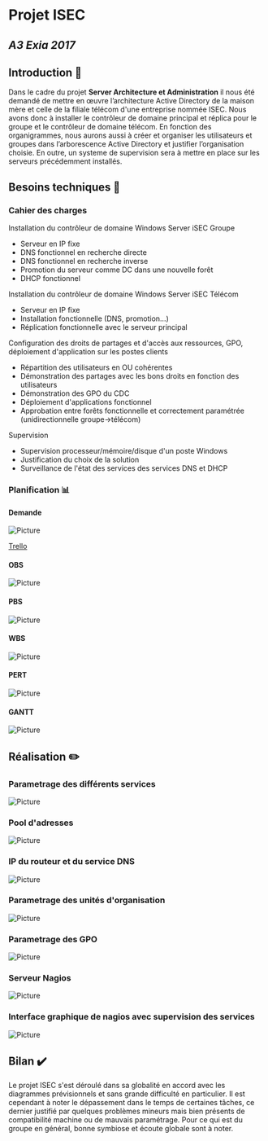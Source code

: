 # Projet ISEC
## *A3 Exia 2017*
## Introduction :mag_right:

Dans le cadre du projet **Server Architecture et Administration** il nous été demandé de mettre en œuvre l’architecture Active Directory de la maison mère et celle de la filiale télécom d'une entreprise nommée ISEC.
Nous avons donc à installer le contrôleur de domaine principal et réplica pour le groupe et le contrôleur de domaine télécom. 
En fonction des organigrammes, nous aurons aussi à créer et organiser les utilisateurs et groupes dans l’arborescence Active Directory et justifier l’organisation choisie. 
En outre, un systeme de supervision sera à mettre en place sur les serveurs précédemment installés.

## Besoins techniques :page_facing_up:
### Cahier des charges

Installation du contrôleur de domaine Windows Server iSEC Groupe
  - Serveur en IP fixe
  - DNS fonctionnel en recherche directe
  - DNS fonctionnel en recherche inverse
  - Promotion du serveur comme DC dans une nouvelle forêt
  - DHCP fonctionnel


Installation du contrôleur de domaine Windows Server iSEC Télécom
  - Serveur en IP fixe
  - Installation fonctionnelle (DNS, promotion…)
  - Réplication fonctionnelle avec le serveur principal


Configuration des droits de partages et d'accès aux ressources, GPO, déploiement d'application sur les postes clients
  - Répartition des utilisateurs en OU cohérentes
  - Démonstration des partages avec les bons droits en fonction des utilisateurs
  - Démonstration des GPO du CDC
  - Déploiement d'applications fonctionnel
  - Approbation entre forêts fonctionnelle et correctement paramétrée (unidirectionnelle groupe->télécom)


Supervision
  - Supervision processeur/mémoire/disque d'un poste Windows
  - Justification du choix de la solution
  - Surveillance de l'état des services des services DNS et DHCP


### Planification :bar_chart:

#### Demande
![Picture](img/demande_ISEC.jpg)

[Trello](https://trello.com/b/T8vvbAFE/isecproject)

#### OBS
![Picture](img/OBS_isec.png)
#### PBS
![Picture](img/PBS_ISEC-1.jpg)
#### WBS
![Picture](img/WBS_ISEC-1.jpg)
#### PERT
![Picture](img/PERT_ISEC.jpg)
#### GANTT
![Picture](img/Gantt.jpg)

## Réalisation :pencil2:

### Parametrage des différents services

![Picture](img/Serveurs.png)

### Pool d'adresses

![Picture](img/Padd.png)

### IP du routeur et du service DNS

![Picture](img/IProuterDNS.png)

### Parametrage des unités d'organisation

![Picture](img/OU.png)

### Parametrage des GPO

![Picture](img/GPO.png)


### Serveur Nagios

![Picture](img/nagios1.PNG)

### Interface graphique de nagios avec supervision des services

![Picture](img/nagios2.PNG)


## Bilan :heavy_check_mark:

Le projet ISEC s'est déroulé dans sa globalité en accord avec les diagrammes prévisionnels et sans grande difficulté en particulier. Il est cependant à noter le dépassement dans le temps de certaines tâches, ce dernier justifié par quelques problèmes mineurs mais bien présents de compatibilité machine ou de mauvais paramétrage.
Pour ce qui est du groupe en général, bonne symbiose et écoute globale sont à noter. 



